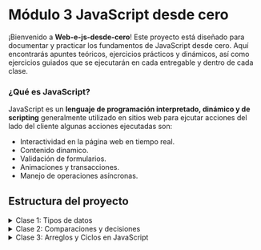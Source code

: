 # Módulo 3 JavaScript desde cero

¡Bienvenido a **Web-e-js-desde-cero**! Este proyecto está diseñado para documentar y practicar los fundamentos de JavaScript desde cero. Aquí encontrarás apuntes teóricos, ejercicios prácticos y dinámicos, así como ejercicios guiados que se ejecutarán en cada entregable y dentro de cada clase. 

### ¿Qué es JavaScript?
JavaScript es un **lenguaje de programación interpretado, dinámico y de scripting** generalmente utilizado en sitios web para ejcutar acciones del lado del cliente algunas acciones ejecutadas son:

- Interactividad en la página web en tiempo real.
- Contenido dinamico.
- Validación de formularios.
- Animaciones y transacciones.
- Manejo de operaciones asíncronas.


## Estructura del proyecto 
<details>
 <summary>Clase 1: Tipos de datos</summary>

   **Objetivos**
  * Comprender los diferentes tipos de datos en JavaScript.
  * Aprender a declarar variables y asignar valores.
  * Saber identificar el tipo de dato de una variable.

  **Tipos de datos (Primitivos)**
  * **String** : Caracteres dentro de comillas dobles y simples (texto).
  * **Number** : Sin distincion entre enteros y decimales.
  * **Boolean** : Verdadero o falso, usado para evaluar condiciones.
  * **Undefined** : Valor asignado automaticamente cuando no tiene valor (ejemplo : Declaración de una variable sin asignar).
  * **Null** : Valor que indica que no hay información disponible.
  * **Symbol** : Único y no se puede repetir.
  * **BigInt** : Números enteros de gran longitud.
  * **Object** : Conjunto de propiedades y valores.

[**-Proyecto Introducción a JavaScript**](https://github.com/jimloxc9912/Web-e-js-desde-cero/blob/main/01_Fundamentos%20js/tipos-de-dato.js)

[**-Ejercicios de Clase 01**](https://github.com/jimloxc9912/Web-e-js-desde-cero/blob/main/02_Condicionales/clase02_ejercicios.js)


</details>

<details>
 <summary>Clase 2: Comparaciones y decisiones</summary>

   **Objetivos**
  * Conocer las herramientas llamadas operadores de comparación y operadores lógicos.
  * Aprender el funcionamiento de estos operadores y cuando usarlos.
  * Saber identificar el tipo de dato de una variable.

  **Operadores de comparación**
  <br> Permiten comparar dos valores y devolver un resultado true (verdadero) o false (falso)
  * **Igualdad débil (==)** : compara dos valores,convierte los tipos de dato. 
  * **Igualdad Estricta (===)** : compara los valores y también los tipos de dato.
  * **Diferencia Débil (!=)** : Compara dos valores y devuelve true si son diferentes, sin importar el tipo de dato.
  * **Diferencia Estricta (!==)** : Compara los valores y tipos de datos. 
    Devuelve true si son diferentes en valor o tipo.
  * **Mayor que (>) y Menor que (<)** : Compara si un valor es mayor o menor que otro.
  * **Mayor o igual que (>=) y Menor o igual que (<=)** : Compara si un valor es mayor o igual, 
    o menor o igual que otro.

  **Operadores de Lógicos**

  <br> Permiten combinar varias condiciones. 
  * **AND (&&)** : Devuelve true solo si ambas condiciones son verdaderas. 
    Si alguna es falsa, devuelve false.
  * **OR (||)** : Devuelve true si al menos una de las condiciones es verdadera. 
    Solo devuelve false si todas son falsas.
  * **NOT (!)** : Invierte el valor de una condición. 

   **Estructura de control if**

   <br> "Si una condición es verdadera, haz esto. Si no, haz otra cosa."
   **if** :  Se utiliza para comparar si una condición es verdadera.
   **else if** : Evaluar otra condición si la condición del if anterior es falsa. Puedes tener tantos else if como necesites.
   **else** : Se utiliza si ninguna de las condiciones anteriores es verdadera

[**-Proyecto 02- Evaluador de Notas con Mensajes Personalizados**](https://github.com/jimloxc9912/Web-e-js-desde-cero/blob/main/02_Condicionales/app_notas.js)

[**-Ejercicios de Clase 02**](https://github.com/jimloxc9912/Web-e-js-desde-cero/blob/main/02_Condicionales/clase02_ejercicios.js)
</details>

<details>
 <summary>Clase 3: Arreglos y Ciclos en JavaScript</summary>

   **Objetivos**
  * Conocer los diferentes ciclos en JavaScript.
  * Aprender el funcionamiento de ciclos y cuando usarlos.
  * Practicar el uso de Arrays.

  **ciclos**
  <br> Estructura de control que permite ejecutar un bloque de código repetidamente.
  * **While** : Se repite mientras una condición específica sea verdadera.Es útil cuando no sabemos cuántas veces necesitaremos repetir un proceso. 
  * **For** :  Permite repetir un bloque de código un número específico de veces.

  **Arrays**
  <br> Es una estructura de datos que permite almacenar múltiples valores en una sola variable.
  **Características**
  * Índices.
  * Tipode datos.
  * Acceso a elementos mediante su indice [inicio en 0].
  * Manipulación de arreglos a tráves de métodos push(), unshift(), pop(),
  shift().
  * **length** : Propiedad que devuelve el número de elementos en el arreglo.


[**-Proyecto 03- Evaluador de Notas con Mensajes Personalizados**](https://github.com/jimloxc9912/Web-e-js-desde-cero/blob/main/03_Ciclos_y_arreglos/app_clasifier.js)

[**-Ejercicios de Clase 03**](https://github.com/jimloxc9912/Web-e-js-desde-cero/blob/main/03_Ciclos_y_arreglos/exercise_class.js)
[**-Ejercicios de lecturas 3**](https://github.com/jimloxc9912/Web-e-js-desde-cero/blob/main/03_Ciclos_y_arreglos/exercise_lectures.js)
</details>
